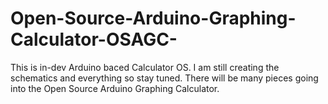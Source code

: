 # Open-Source-Arduino-Graphing-Calculator-OSAGC-
This is in-dev Arduino baced Calculator OS. I am still creating the schematics and everything so stay tuned. There will be many pieces going into the Open Source Arduino Graphing Calculator.
